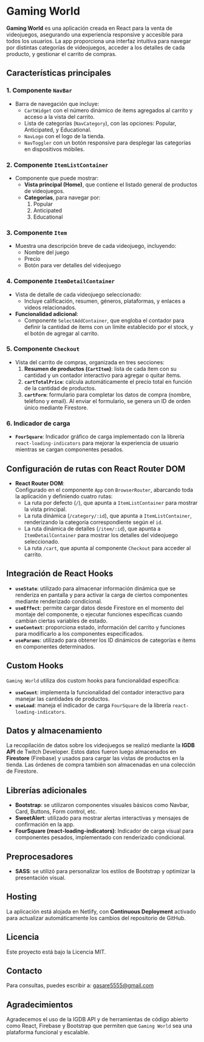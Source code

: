 # Gaming World

**Gaming World** es una aplicación creada en React para la venta de videojuegos, asegurando una experiencia responsive y accesible para todos los usuarios. La app proporciona una interfaz intuitiva para navegar por distintas categorías de videojuegos, acceder a los detalles de cada producto, y gestionar el carrito de compras.

## Características principales

### 1. **Componente `NavBar`**
   - Barra de navegación que incluye:
     - `CartWidget` con el número dinámico de ítems agregados al carrito y acceso a la vista del carrito.
     - Lista de categorías (`NavCategory`), con las opciones: Popular, Anticipated, y Educational.
     - `NavLogo` con el logo de la tienda.
     - `NavToggler` con un botón responsive para desplegar las categorías en dispositivos móbiles.

### 2. **Componente `ItemListContainer`**
   - Componente que puede mostrar:
     - **Vista principal (Home)**, que contiene el listado general de productos de videojuegos.
     - **Categorías**, para navegar por:
       1. Popular
       2. Anticipated
       3. Educational

### 3. **Componente `Item`**
   - Muestra una descripción breve de cada videojuego, incluyendo:
     - Nombre del juego
     - Precio
     - Botón para ver detalles del videojuego

### 4. **Componente `ItemDetailContainer`**
   - Vista de detalle de cada videojuego seleccionado:
     - Incluye calificación, resumen, géneros, plataformas, y enlaces a videos relacionados.
   - **Funcionalidad adicional**:
     - Componente `SelectAddContainer`, que engloba el contador para definir la cantidad de ítems con un límite establecido por el stock, y el botón de agregar al carrito.

### 5. **Componente `Checkout`**
   - Vista del carrito de compras, organizada en tres secciones:
     1. **Resumen de productos (`CartItem`)**: lista de cada ítem con su cantidad y un contador interactivo para agregar o quitar ítems.
     2. **`cartTotalPrice`**: calcula automáticamente el precio total en función de la cantidad de productos.
     3. **`cartForm`**: formulario para completar los datos de compra (nombre, teléfono y email). Al enviar el formulario, se genera un ID de orden único mediante 
     Firestore.

### 6. **Indicador de carga**

- **`FourSquare`**: Indicador gráfico de carga implementado con la librería `react-loading-indicators` para mejorar la experiencia de usuario mientras se cargan componentes pesados.

## Configuración de rutas con React Router DOM

- **React Router DOM**:  
  Configurado en el componente `App` con `BrowserRouter`, abarcando toda la aplicación y definiendo cuatro rutas:
  - La ruta por defecto (`/`), que apunta a `ItemListContainer` para mostrar la vista principal.
  - La ruta dinámica (`/category/:id`), que apunta a `ItemListContainer`, renderizando la categoría correspondiente según el `id`.
  - La ruta dinámica de detalles (`/item/:id`), que apunta a `ItemDetailContainer` para mostrar los detalles del videojuego seleccionado.
  - La ruta `/cart`, que apunta al componente `Checkout` para acceder al carrito.

## Integración de React Hooks

- **`useState`**: utilizado para almacenar información dinámica que se renderiza en pantalla y para activar la carga de ciertos componentes mediante renderizado condicional.
- **`useEffect`**: permite cargar datos desde Firestore en el momento del montaje del componente, o ejecutar funciones específicas cuando cambian ciertas variables de estado.
- **`useContext`**: proporciona estado, información del carrito y funciones para modificarlo a los componentes especificados.
- **`useParams`**: utilizado para obtener los ID dinámicos de categorías e ítems en componentes determinados.

## Custom Hooks

`Gaming World` utiliza dos custom hooks para funcionalidad específica:
- **`useCount`**: implementa la funcionalidad del contador interactivo para manejar las cantidades de productos.
- **`useLoad`**: maneja el indicador de carga `FourSquare` de la librería `react-loading-indicators`.

## Datos y almacenamiento

La recopilación de datos sobre los videojuegos se realizó mediante la **IGDB API** de Twitch Developer. Estos datos fueron luego almacenados en **Firestore** (Firebase) y usados para cargar las vistas de productos en la tienda. Las órdenes de compra también son almacenadas en una colección de Firestore.

## Librerías adicionales

- **Bootstrap**: se utilizaron componentes visuales básicos como Navbar, Card, Buttons, Form control, etc.
- **SweetAlert**: utilizado para mostrar alertas interactivas y mensajes de confirmación en la app.
- **FourSquare (react-loading-indicators)**: Indicador de carga visual para componentes pesados, implementado con renderizado condicional.

## Preprocesadores

- **SASS**: se utilizó para personalizar los estilos de Bootstrap y optimizar la presentación visual.

## Hosting

La aplicación está alojada en Netlify, con **Continuous Deployment** activado para actualizar automáticamente los cambios del repositorio de GitHub.

## Licencia

Este proyecto está bajo la Licencia MIT.

## Contacto

Para consultas, puedes escribir a: gasare5555@gmail.com

## Agradecimientos

Agradecemos el uso de la IGDB API y de herramientas de código abierto como React, Firebase y Bootstrap que permiten que `Gaming World` sea una plataforma funcional y escalable.
